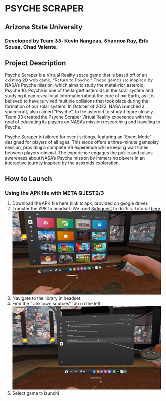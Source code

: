 # PSYCHE SCRAPER

## Arizona State University
### Developed by Team 33: Kevin Nangcas, Shannon Ray, Erik Sousa, Chad Valente. 


## Project Description

Psyche Scraper is a Virtual Reality space game that is based off of an existing 2D web game, “Return to Psyche.” These games are inspired by NASA’s Psyche mission, which aims to study the metal-rich asteroid, Psyche 16. Psyche is one of the largest asteroids in the solar system and studying it can reveal vital information about the core of our Earth, as it is believed to have survived multiple collisions that took place during the formation of our solar system. In October of 2023, NASA launched a spacecraft, also named “Psyche”, to the asteroid to study it more closely. Team 33 created the Psyche Scraper Virtual Reality experience with the goal of educating its players on NASA’s mission researching and traveling to Psyche. 

Psyche Scraper is tailored for event settings, featuring an “Event Mode” designed for players of all ages. This mode offers a three-minute gameplay session, providing a complete VR experience while keeping wait times between players minimal. The experience engages the public and raises awareness about NASA’s Psyche mission by immersing players in an interactive journey inspired by the asteroids exploration. 


## How to Launch

### Using the APK file with META QUEST2/3

1. Download the APK file here (link to apk, provided on google drive).
2. Transfer the APK to headset. We used [Sidequest](https://sidequestvr.com) to do this. Tutorial [here](https://help.motive.io/space/STOR/1607696451/Installing+an+APK+using+SideQuest+Guide)
   ![ss1](https://github.com/MissionToPsyche-Iridium/iridium_20b_vr_game-se/blob/Sprint10/MissionToPsycheIridium/Assets/ss1.JPG?raw=true)
3. Navigate to the library in headset.
4. Find the "Unknown sources" tab on the left.
   ![ss3](https://github.com/MissionToPsyche-Iridium/iridium_20b_vr_game-se/blob/Sprint10/MissionToPsycheIridium/Assets/ss3.JPG?raw=true)
5. Select game to launch! 


